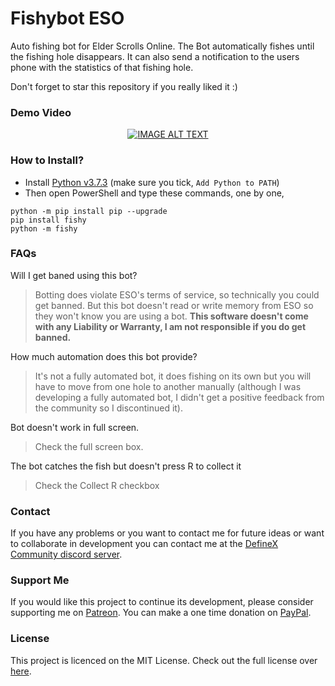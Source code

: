 # Fishybot ESO
Auto fishing bot for Elder Scrolls Online. The Bot automatically fishes until the fishing hole disappears.  It can also send a notification to the users phone with the statistics of that fishing hole.

Don't forget to star this repository if you really liked it :)

### Demo Video
<div align="center">
  <a href="https://www.youtube.com/watch?v=E4Y9BFhCICI"><img src="https://img.youtube.com/vi/E4Y9BFhCICI/0.jpg" alt="IMAGE ALT TEXT"></a>
</div>

### How to Install?

- Install [Python v3.7.3](https://www.python.org/downloads/release/python-373/) (make sure you tick, `Add Python to PATH`)
- Then open PowerShell and type these commands, one by one,
```
python -m pip install pip --upgrade
pip install fishy
python -m fishy
```

### FAQs
Will I get baned using this bot?

> Botting does violate ESO's terms of service, so technically you could get banned. But this bot doesn't read or write memory from ESO so they won't know you are using a bot. **This software doesn't come with any Liability or Warranty, I am not responsible if you do get banned.**

How much automation does this bot provide?

> It's not a fully automated bot, it does fishing on its own but you will have to move from one hole to another manually (although I was developing a fully automated bot, I didn't get a positive feedback from the community so I discontinued it).

Bot doesn't work in full screen.

> Check the full screen box.

The bot catches the fish but doesn't press R to collect it

> Check the Collect R checkbox

### Contact
If you have any problems or you want to contact me for future ideas or want to collaborate in development you can contact me at the [DefineX Community discord server](https://discord.gg/V6e2fpc).

### Support Me
If you would like this project to continue its development, please consider supporting me on [Patreon](https://www.patreon.com/AdamSaudagar).  You can make a one time donation on [PayPal](https://www.paypal.me/AdamSaudagar).

### License
This project is licenced on the MIT License. Check out the full license over [here](https://github.com/adsau59/fishyboteso/blob/master/LICENSE).